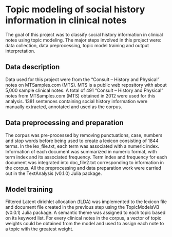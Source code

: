 # Topic modeling of social history information in clinical notes

The goal of this project was to classify social history information in clinical notes using topic modeling. The major steps involved in this project were: data collection, data preprocessing, topic model training and  output interpretation. 

## Data description
Data used for this project were from the “Consult – History and Physical” notes on  MTSamples.com (MTS). MTS is a public web repository with about 5,000 sample clinical notes. A total of 491 “Consult – History and Physical” notes from MTSamples.com (MTS) obtained in 2012 were used for this analysis. 1381 sentences containing social history information were manually extracted, annotated and used as the corpus.

## Data preprocessing and preparation
The corpus was pre-processed by removing punctuations, case, numbers and stop words before being used to create a lexicon consisting of 1844 terms. In the lex_file.txt, each term was associated with a numeric index. Information of each document was summarized in numeric format, with term index and its associated frequency. Term index and frequency for each document was integrated into doc_file2.txt corresponding to information in the corpus. All the preprocessing and data preparation work were carried out in the TextAnalysis (v0.1.0) Julia package. 

## Model training
Filtered Latent dirichlet allocation (fLDA) was implemented to the lexicon file and document file created in the previous step using the TopicModelsVB (v0.0.1) Julia package. A semantic theme was assigned to each topic based on its keyword list. For every clinical notes in the corpus, a vector of topic weights could be obtained from the model and used to assign each note to a topic with the greatest weight.
